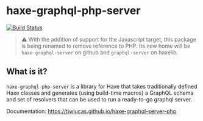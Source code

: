 # haxe-graphql-php-server

[![Build Status](https://drone-gh.thomaslucas.co.uk/api/badges/tjwlucas/haxe-graphql-server-php/status.svg)](https://drone-gh.thomaslucas.co.uk/tjwlucas/haxe-graphql-server-php)

> :warning: With the addition of support for the Javascript target, this package is being renamed to remove reference to PHP. Its new home will be `haxe-graphql-server` on github and `graphql-server` on haxelib.

## What is it?
`haxe-graphql-php-server` is a library for Haxe that takes traditionally defined Haxe classes and generates (using build-time macros) a GraphQL schema and set of resolvers that can be used to run a ready-to-go graphql server.

Documentation: https://tjwlucas.github.io/haxe-graphql-server-php